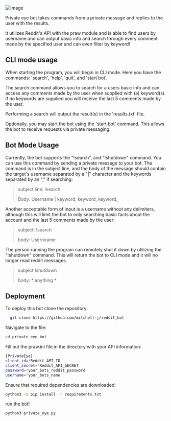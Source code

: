 ![image](https://github.com/Mitchell-jpg/Private_Eye_Bot/assets/91237766/efb5f80b-eacc-4562-a8d5-e60ed18eadf6)


Private eye bot takes commands from a private message and replies to the user with the results.

It utilizes Reddit's API with the praw module and is able to find users by username and can output basic info and search through every comment made by the specified user and can even filter by keyword!

## CLI mode usage

When starting the program, you will begin in CLI mode. Here you have the commands: 'search', 'help', 'quit', and 'start bot'.

The search command allows you to search for a users basic info and can access any comments made by the user when supplied with (a) keyword(s). If no keywords are supplied you will receive the last 5 comments made by the user.

Performing a search will output the result(s) in the 'results.txt' file.

Optionally, you may start the bot using the 'start bot' command.  This allows the bot to receive requests via private messaging.

## Bot Mode Usage

Currently, the bot supports the "!search", and "!shutdown" command. You can use this command by sending a private message to your bot. The command is in the subject line, and the body of the message should contain the target's username separated by a "|" character and the keywords separated by an ","  if searching:

>subject line: !search
>
>Body: Username | keyword, keyword, keyword,

Another acceptable form of input is a username without any delimiters, although this will limit the bot to only searching basic facts about the account and the last 5 comments made by the user:

>subject: !search
>
>body: Userneame

The person running the program can remotely shut it down by utilizing the "!shutdown" command.  This will return the bot to CLI mode and it will no longer read reddit messages.

>subject !shutdown
>
>body: * anything *



## Deployment

To deploy this bot clone the repository:

```bash
  git clone https://github.com/mitchell-j/reddit_bot
```
Navigate to the file:
```bash
cd private_eye_bot
```
Fill out the praw.ini file in the directory with your API information:

```bash
[PrivateEye]
client_id=*Reddit_API_ID
client_secret=*Reddit_API_SECRET
password=*your_bots_reddit_password
username=*your_bots_name
```

Ensure that required dependencies are downloaded:

```bash
python3 -m pip install -r requirements.txt
```

run the bot!
```bash
python3 private_eye.py
```

